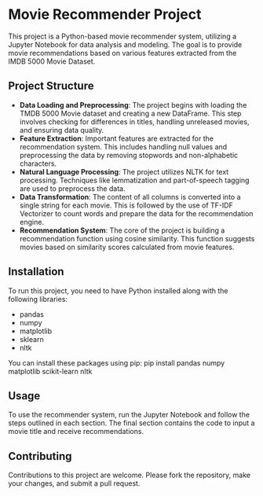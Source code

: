 # Movie Recommender Project

This project is a Python-based movie recommender system, utilizing a Jupyter Notebook for data analysis and modeling. The goal is to provide movie recommendations based on various features extracted from the IMDB 5000 Movie Dataset.

## Project Structure

- **Data Loading and Preprocessing**: The project begins with loading the TMDB 5000 Movie dataset and creating a new DataFrame. This step involves checking for differences in titles, handling unreleased movies, and ensuring data quality.
- **Feature Extraction**: Important features are extracted for the recommendation system. This includes handling null values and preprocessing the data by removing stopwords and non-alphabetic characters.
- **Natural Language Processing**: The project utilizes NLTK for text processing. Techniques like lemmatization and part-of-speech tagging are used to preprocess the data.
- **Data Transformation**: The content of all columns is converted into a single string for each movie. This is followed by the use of TF-IDF Vectorizer to count words and prepare the data for the recommendation engine.
- **Recommendation System**: The core of the project is building a recommendation function using cosine similarity. This function suggests movies based on similarity scores calculated from movie features.

## Installation

To run this project, you need to have Python installed along with the following libraries:
- pandas
- numpy
- matplotlib
- sklearn
- nltk

You can install these packages using pip:
pip install pandas numpy matplotlib scikit-learn nltk

## Usage

To use the recommender system, run the Jupyter Notebook and follow the steps outlined in each section. The final section contains the code to input a movie title and receive recommendations.

## Contributing

Contributions to this project are welcome. Please fork the repository, make your changes, and submit a pull request.
